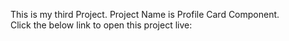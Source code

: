 This is my third Project.
Project Name is Profile Card Component.
<br>
Click the below link to open this project live:
<br>
